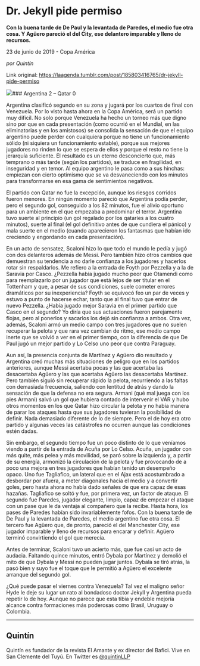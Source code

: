 # Dr. Jekyll pide permiso

**Con la buena tarde de De Paul y la levantada de Paredes, el medio fue otra cosa. Y Agüero pareció el del City, ese delantero imparable y lleno de recursos.**

23 de junio de 2019 - Copa América

_por Quintín_

Link original: https://laagenda.tumblr.com/post/185803416765/dr-jekyll-pide-permiso

![](https://64.media.tumblr.com/3fb41ab0a9c7f46b5948cbfc05007406/98e7e08dd586234c-f9/s500x750/7687eaff6e544d8088134c7a5227b5cdce0df9a1.png)### Argentina 2 – Qatar 0



Argentina clasificó segundo en su zona y jugará por los cuartos de final con Venezuela. Por lo visto hasta ahora en la Copa América, será un partido muy dificil. No solo porque Venezuela ha hecho un torneo más que digno sino por que en cada presentación (como ocurrió en el Mundial, en las eliminatorias y en los amistosos) se consolida la sensación de que el equipo argentino puede perder con cualquiera porque no tiene un funcionamiento sólido (ni siquiera un funcionamiento estable), porque sus mejores jugadores no rinden lo que se espera de ellos y porque el resto no tiene la jerarquía suficiente. El resultado es un eterno desconcierto que, más temprano o más tarde (según los partidos), se traduce en fragilidad, en inseguridad y en temor. Al equipo argentino le pasa como a sus hinchas: empiezan con cierto optimismo que se va desvaneciendo con los minutos para transformarse en esa gama de sentimientos negativos. 

El partido con Qatar no fue la excepción, aunque los riesgos corridos fueron menores. En ningún momento pareció que Argentina podía perder, pero el segundo gol, conseguido a los 82 minutos, fue el alivio oportuno para un ambiente en el que empezaba a predominar el terror. Argentina tuvo suerte al principio (un gol regalado por los qataríes a los cuatro minutos), suerte al final (el gol definitivo antes de que cundiera el pánico) y mala suerte en el medio (cuando aparecieron los fantasmas que habían ido creciendo y engordando en cada presentación).

En un acto de sensatez, Scaloni hizo lo que todo el mundo le pedía y jugó con dos delanteros además de Messi. Pero también hizo otros cambios que demuestran su tendencia a no darle confianza a los jugadores y hacerlos rotar sin respaldarlos. Me refiero a la entrada de Foyth por Pezzella y a la de Saravia por Casco. ¿Pezzella había jugado mucho peor que Otamendi como para reemplazarlo por un jugador que está lejos de ser titular en el Tottenham y que, a pesar de sus condiciones, suele cometer errores dramáticos por su inexperiencia? Foyth se equivocó feo un par de veces y estuvo a punto de hacerse echar, tanto que al final tuvo que entrar de nuevo Pezzella. ¿Había jugado mejor Saravia en el primer partido que Casco en el segundo? Yo diría que sus actuaciones fueron parejamente flojas, pero al ponerlos y sacarlos los dejó sin confianza a ambos. Otra vez, además, Scaloni armó un medio campo con tres jugadores que no suelen recuperar la pelota y que rara vez cambian de ritmo, ese medio campo inerte que se volvió a ver en el primer tiempo, con la diferencia de que De Paul jugó un mejor partido y Lo Celso uno peor que contra Paraguay.




Aun así, la presencia conjunta de Martínez y Agüero dio resultado y Argentina creó muchas más situaciones de peligro que en los partidos anteriores, aunque Messi acertaba pocas y las que acertaba las desacertaba Agüero y las que acertaba Agüero las desacertaba Martínez. Pero también siguió sin recuperar rápido la pelota, recurriendo a las faltas con demasiada frecuencia, saliendo con lentitud de atrás y dando la sensación de que la defensa no era segura. Armani (qué mal juega con los pies Armani) salvó un gol que hubiera contado de intervenir el VAR y hubo otros momentos en los que Qatar hizo circular la pelota y no había manera de parar los ataques hasta que sus jugadores tuvieran la posibilidad de definir. Nada demasiado diferente de lo de siempre. Pero el de hoy era otro partido y algunas veces las catástrofes no ocurren aunque las condiciones estén dadas.

Sin embargo, el segundo tiempo fue un poco distinto de lo que veníamos viendo a partir de la entrada de Acuña por Lo Celso. Acuña, un jugador con más quite, más pelea y más movilidad, se paró sobre la izquierda y, a partir de su energía, armonizó la circulación de la pelota y fue provocando de a poco una mejora en tres jugadores que habían tenido un desempeño opaco. Uno fue Tagliafico, un lateral que en el Ajax está acostumbrado a desbordar por afuera, a meter diagonales hacia el medio y a convertir goles, pero hasta ahora no había dado señales de que era capaz de esas hazañas. Tagliafico se soltó y fue, por primera vez, un factor de ataque. El segundo fue Paredes, jugador elegante, limpio, capaz de empezar el ataque con un pase que le da ventaja al compañero que la recibe. Hasta hora, los pases de Paredes habían sido invariablemente fofos. Con la buena tarde de De Paul y la levantada de Paredes, el medio argentino fue otra cosa. El tercero fue Agüero que, de pronto, pareció el del Manchester City, ese jugador imparable y lleno de recursos para encarar y definir. Agüero terminó convirtiendo el gol que merecía. 

Antes de terminar, Scaloni tuvo un acierto más, que fue casi un acto de audacia. Faltando quince minutos, entró Dybala por Martínez y demolió el mito de que Dybala y Messi no pueden jugar juntos. Dybala se tiró atrás, la pasó bien y suyo fue el toque que le permitió a Agüero el excelente arranque del segundo gol.

¿Qué puede pasar el viernes contra Venezuela? Tal vez el maligno señor Hyde le deje su lugar un rato al bondadoso doctor Jekyll y Argentina pueda repetir lo de hoy. Aunque no parece que esta tibia y endeble mejoría alcance contra formaciones más poderosas como Brasil, Uruguay o Colombia. 

  




---

Quintín
-------

 Quintín es fundador de la revista El Amante y ex director del Bafici. Vive en San Clemente del Tuyú. En Twitter es [@quintinLLP](https://twitter.com/quintinLLP)

